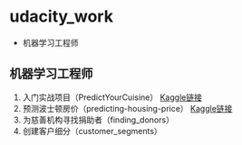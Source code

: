 # udacity_work
- 机器学习工程师

## 机器学习工程师
1. 入门实战项目（PredictYourCuisine） [Kaggle链接](https://www.kaggle.com/c/titanic)
2. 预测波士顿房价（predicting-housing-price） [Kaggle链接](https://www.kaggle.com/c/house-prices-advanced-regression-techniques)
3. 为慈善机构寻找捐助者（finding_donors）
4. 创建客户细分（customer_segments）

